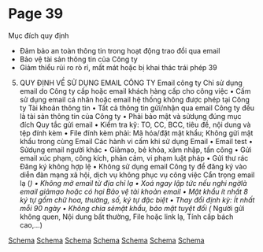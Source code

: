 # Page 39

Mục đích quy định
- Đảm bảo an toàn thông tin trong hoạt động trao đổi qua email
- Bảo vệ tài sản thông tin của Công ty
- Giảm thiểu rủi ro rò rỉ, mất mát hoặc bị khai thác trái phép
39
5. QUY ĐỊNH VỀ SỬ DỤNG EMAIL CÔNG TY
Email công ty
Chỉ sử dụng 
email do 
Công ty cấp 
hoặc email 
khách hàng 
cấp cho công 
việc
• Cấm sử dụng 
email cá 
nhân hoặc 
email hệ 
thống không 
được phép tại 
Công ty
Tài khoản 
thông tin
• Tất cả thông 
tin gửi/nhận 
qua email 
Công ty đều 
là tài sản 
thông tin của 
Công ty
• Phải bảo mật
và sửdụng
đúng mục
đích
Quy tắc gửi 
email
• Kiểm tra kỹ: 
TO, CC, 
BCC, tiêu đề, 
nội dung và 
tệp đính kèm
• File đính
kèm phải: 
Mã hóa/đặt
mật khẩu; 
Không gửi
mật khẩu
trong cùng
Email 
Các hành vi 
cấm khi sử 
dụng Email
• Email test
• Sửdụng
email người 
khác
• Giảmạo, bẻ
khóa, xâm
nhập, tấn
công
• Gửi email 
xúc phạm, 
công kích, 
phản cảm, vi 
phạm luật
pháp
• Gửi thư rác
Đăng ký không 
hợp lệ
• Không sử 
dụng email 
Công ty để 
đăng ký vào 
diễn đàn 
mạng xã hội, 
dịch vụ 
không phục 
vụ công việc
Cẩn trọng 
email lạ (*)
• Không mở 
email từ địa 
chỉ lạ
• Xoá ngay lập
tức nếu nghi
ngờlà email 
giảmạo hoặc
có hại
Bảo vệ tài 
khoản email
• Mật khẩu ít 
nhất 8 ký tự 
gồm chữ hoa, 
thường, số, 
ký tự đặc biệt
• Thay đổi
định kỳ: Ít
nhất mỗi 90 
ngày
• Không chia 
sẻmật khẩu, 
bảo mật tuyệt
đối
(* Người gửi không quen, Nội dung bất thường, File hoặc link lạ, 
Tính cấp bách cao,...)

[Schema](page_39_img_0.png)
[Schema](page_39_img_1.png)
[Schema](page_39_img_2.png)
[Schema](page_39_img_3.png)
[Schema](page_39_img_4.png)
[Schema](page_39_img_5.png)
[Schema](page_39_img_6.png)
